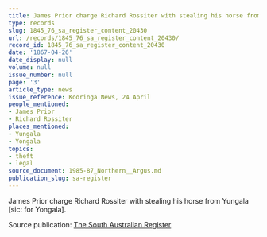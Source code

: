 ```yaml
---
title: James Prior charge Richard Rossiter with stealing his horse from Yungala
type: records
slug: 1845_76_sa_register_content_20430
url: /records/1845_76_sa_register_content_20430/
record_id: 1845_76_sa_register_content_20430
date: '1867-04-26'
date_display: null
volume: null
issue_number: null
page: '3'
article_type: news
issue_reference: Kooringa News, 24 April
people_mentioned:
- James Prior
- Richard Rossiter
places_mentioned:
- Yungala
- Yongala
topics:
- theft
- legal
source_document: 1985-87_Northern__Argus.md
publication_slug: sa-register
---
```


James Prior charge Richard Rossiter with stealing his horse from Yungala [sic: for Yongala].

Source publication: [The South Australian Register](/publications/sa-register/)
